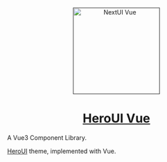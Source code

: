 <p align="center">
    <a href="">
        <img src="https://raw.githubusercontent.com/nextui-vue/nextui-vue/refs/heads/main/docs/public/logo.png" alt="NextUI Vue" width="200">
        <h1 align="center">HeroUI Vue</h1>
    </a>
</p>

A Vue3 Component Library.

[HeroUI](https://www.heroui.com/) theme, implemented with Vue.
